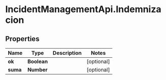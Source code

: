 # IncidentManagementApi.Indemnizacion

## Properties
Name | Type | Description | Notes
------------ | ------------- | ------------- | -------------
**ok** | **Boolean** |  | [optional] 
**suma** | **Number** |  | [optional] 
